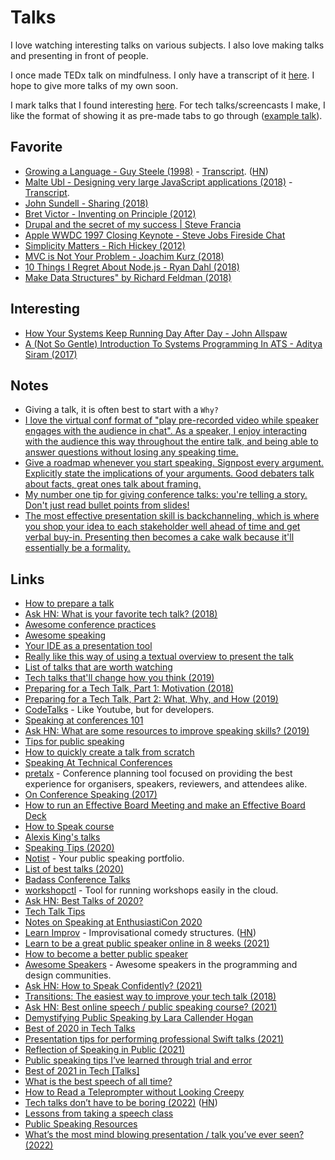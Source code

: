 # Talks

I love watching interesting talks on various subjects. I also love making talks and presenting in front of people.

I once made TEDx talk on mindfulness. I only have a transcript of it [here](http://telegra.ph/TED-Talk---Mindfulness-March-2016-03-28). I hope to give more talks of my own soon.

I mark talks that I found interesting [here](https://github.com/learn-anything/talks). For tech talks/screencasts I make, I like the format of showing it as pre-made tabs to go through ([example talk](https://youtu.be/zED9ePuht4g?t=24929)).

## Favorite

- [Growing a Language - Guy Steele (1998)](https://www.youtube.com/watch?v=_ahvzDzKdB0) - [Transcript](http://www.cs.virginia.edu/%7Eevans/cs655/readings/steele.pdf). ([HN](https://news.ycombinator.com/item?id=24383919))
- [Malte Ubl - Designing very large JavaScript applications (2018)](https://www.youtube.com/watch?v=ZZmUwXEiPm4) - [Transcript](https://medium.com/@cramforce/designing-very-large-javascript-applications-6e013a3291a3).
- [John Sundell - Sharing (2018)](https://www.youtube.com/watch?v=_mQNwL8HkS0)
- [Bret Victor - Inventing on Principle (2012)](https://www.youtube.com/watch?v=PUv66718DII)
- [Drupal and the secret of my success | Steve Francia](https://www.youtube.com/watch?v=EJo9tPXGPo8&t=13m4s)
- [Apple WWDC 1997 Closing Keynote - Steve Jobs Fireside Chat](https://www.youtube.com/watch?v=KWJ6rGiopvo)
- [Simplicity Matters - Rich Hickey (2012)](https://www.youtube.com/watch?v=rI8tNMsozo0)
- [MVC is Not Your Problem - Joachim Kurz (2018)](https://www.youtube.com/watch?v=A1vzcxR-Ss0)
- [10 Things I Regret About Node.js - Ryan Dahl (2018)](https://www.youtube.com/watch?v=M3BM9TB-8yA)
- [Make Data Structures" by Richard Feldman (2018)](https://www.youtube.com/watch?v=x1FU3e0sT1I)

## Interesting

- [How Your Systems Keep Running Day After Day - John Allspaw](https://www.youtube.com/watch?v=xA5U85LSk0M)
- [A (Not So Gentle) Introduction To Systems Programming In ATS - Aditya Siram (2017)](https://www.youtube.com/watch?v=zt0OQb1DBko)

## Notes

- Giving a talk, it is often best to start with a `Why?`
- [I love the virtual conf format of "play pre-recorded video while speaker engages with the audience in chat". As a speaker, I enjoy interacting with the audience this way throughout the entire talk, and being able to answer questions without losing any speaking time.](https://twitter.com/techgirl1908/status/1294355241412878336)
- [Give a roadmap whenever you start speaking. Signpost every argument. Explicitly state the implications of your arguments. Good debaters talk about facts, great ones talk about framing.](https://twitter.com/david_perell/status/1307493332285825024)
- [My number one tip for giving conference talks: you're telling a story. Don't just read bullet points from slides!](https://twitter.com/ASpittel/status/1420731057851281417)
- [The most effective presentation skill is backchanneling, which is where you shop your idea to each stakeholder well ahead of time and get verbal buy-in. Presenting then becomes a cake walk because it'll essentially be a formality.](https://twitter.com/lilykonings/status/1479546213573685248)

## Links

- [How to prepare a talk](https://www.deconstructconf.com/blog/how-to-prepare-a-talk)
- [Ask HN: What is your favorite tech talk? (2018)](https://news.ycombinator.com/item?id=16838460)
- [Awesome conference practices](https://github.com/kitze/awesome-conference-practices)
- [Awesome speaking](https://github.com/matteofigus/awesome-speaking)
- [Your IDE as a presentation tool](https://staltz.com/your-ide-as-a-presentation-tool.html)
- [Really like this way of using a textual overview to present the talk](https://www.youtube.com/watch?v=thpzXjmYyGk)
- [List of talks that are worth watching](https://github.com/PharkMillups/killer-talks)
- [Tech talks that'll change how you think (2019)](https://monicalent.com/blog/2019/01/01/favorite-programming-talks/)
- [Preparing for a Tech Talk, Part 1: Motivation (2018)](https://overreacted.io/preparing-for-tech-talk-part-1-motivation/)
- [Preparing for a Tech Talk, Part 2: What, Why, and How (2019)](https://overreacted.io/preparing-for-tech-talk-part-2-what-why-and-how/)
- [CodeTalks](https://codetalks.tv/) - Like Youtube, but for developers.
- [Speaking at conferences 101](https://medium.com/@emmawedekind/speaking-at-conferences-6b7781024b69)
- [Ask HN: What are some resources to improve speaking skills? (2019)](https://news.ycombinator.com/item?id=21410579)
- [Tips for public speaking](https://speaking.io/)
- [How to quickly create a talk from scratch](https://twitter.com/mxstbr/status/1201186612203466752)
- [Speaking At Technical Conferences](https://dev.to/emmawedekind/speaking-at-technical-conferences-1kkk)
- [pretalx](https://github.com/pretalx/pretalx) - Conference planning tool focused on providing the best experience for organisers, speakers, reviewers, and attendees alike.
- [On Conference Speaking (2017)](https://hynek.me/articles/speaking/)
- [How to run an Effective Board Meeting and make an Effective Board Deck](http://delian.io/lessons-4)
- [How to Speak course](https://ocw.mit.edu/resources/res-tll-005-how-to-speak-january-iap-2018/how-to-speak/index.htm)
- [Alexis King's talks](https://github.com/lexi-lambda/talks)
- [Speaking Tips (2020)](https://twitter.com/swyx/status/1276918032971886592)
- [Notist](https://noti.st/) - Your public speaking portfolio.
- [List of best talks (2020)](https://twitter.com/ashleymcnamara/status/1278537744352862208)
- [Badass Conference Talks](https://github.com/emmabostian/badass-conference-talks)
- [workshopctl](https://github.com/cloud-native-nordics/workshopctl) - Tool for running workshops easily in the cloud.
- [Ask HN: Best Talks of 2020?](https://news.ycombinator.com/item?id=25537230)
- [Tech Talk Tips](https://github.com/deniseyu/tech-talking)
- [Notes on Speaking at EnthusiastiCon 2020](https://capnfabs.net/posts/remote-conference-talk-notes/)
- [Learn Improv](https://www.learnimprov.com/) - Improvisational comedy structures. ([HN](https://news.ycombinator.com/item?id=26466711))
- [Learn to be a great public speaker online in 8 weeks (2021)](https://twitter.com/RobbieCrab/status/1372234591990337541)
- [How to become a better public speaker](https://twitter.com/JamesClear/status/1378090311537287171)
- [Awesome Speakers](https://github.com/karlhorky/awesome-speakers) - Awesome speakers in the programming and design communities.
- [Ask HN: How to Speak Confidently? (2021)](https://news.ycombinator.com/item?id=26807085)
- [Transitions: The easiest way to improve your tech talk (2018)](https://medium.com/@saronyitbarek/transitions-the-easiest-way-to-improve-your-tech-talk-ebe4d40a3257)
- [Ask HN: Best online speech / public speaking course? (2021)](https://news.ycombinator.com/item?id=27750506)
- [Demystifying Public Speaking by Lara Callender Hogan](https://demystifying-public-speaking.com/)
- [Best of 2020 in Tech Talks](https://copyconstruct.medium.com/best-of-2020-in-tech-talks-2f29002f4a92)
- [Presentation tips for performing professional Swift talks (2021)](https://www.avanderlee.com/optimization/presentation-tips-swift-talks/)
- [Reflection of Speaking in Public (2021)](https://antfu.me/posts/reflection-of-speaking-in-public)
- [Public speaking tips I’ve learned through trial and error](https://twitter.com/ceeoreo_/status/1455954539224383491)
- [Best of 2021 in Tech [Talks]](https://copyconstruct.medium.com/best-of-2021-in-tech-talks-331ec9454b4)
- [What is the best speech of all time?](https://twitter.com/patrick_oshag/status/1499175362827272198)
- [How to Read a Teleprompter without Looking Creepy](https://www.youtube.com/watch?v=tjfyM2k6Gg4)
- [Tech talks don’t have to be boring (2022)](https://billwadge.com/2022/03/10/tech-talks-dont-have-to-be-boring-follow-these-simple-rules/) ([HN](https://news.ycombinator.com/item?id=30641096))
- [Lessons from taking a speech class](https://twitter.com/coles_nicholas_/status/1511052555995934721)
- [Public Speaking Resources](https://github.com/vmbrasseur/Public_Speaking)
- [What’s the most mind blowing presentation / talk you’ve ever seen? (2022)](https://twitter.com/patrick_oshag/status/1532428920808689670)
